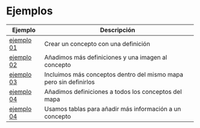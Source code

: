 
# Ejemplos

|Ejemplo  | Descripción |
|-------- |------------ |
|[ejemplo 01](01/README.md) | Crear un concepto con una definición |
|[ejemplo 02](02/README.md) | Añadimos más definiciones y una imagen al concepto |
|[ejemplo 03](03/README.md) | Incluimos más conceptos dentro del mismo mapa pero sin definirlos |
|[ejemplo 04](04/README.md) | Añadimos definiciones a todos los conceptos del mapa |
|[ejemplo 04](04/README.md) | Usamos tablas para añadir más información a un concepto |
